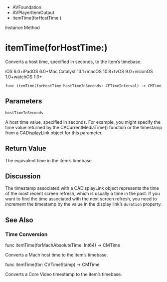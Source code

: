 

- AVFoundation
- AVPlayerItemOutput
-  itemTime(forHostTime:) 

Instance Method

# itemTime(forHostTime:)

Converts a host time, specified in seconds, to the item’s timebase.

iOS 6.0+iPadOS 6.0+Mac Catalyst 13.1+macOS 10.8+tvOS 9.0+visionOS 1.0+watchOS 1.0+

``` source
func itemTime(forHostTime hostTimeInSeconds: CFTimeInterval) -> CMTime
```

## Parameters 

`hostTimeInSeconds`  

A host time value, specified in seconds. For example, you might specify the time value returned by the CACurrentMediaTime() function or the timestamp from a CADisplayLink object for this parameter.

## Return Value

The equivalent time in the item’s timebase.

## Discussion

The timestamp associated with a CADisplayLink object represents the time of the most recent screen refresh, which is usually a time in the past. If you want to find the time associated with the next screen refresh, you need to increment the timestamp by the value in the display link’s `duration` property.

## See Also

### Time Conversion

func itemTime(forMachAbsoluteTime: Int64) -> CMTime

Converts a Mach host time to the item’s timebase.

func itemTime(for: CVTimeStamp) -> CMTime

Converts a Core Video timestamp to the item’s timebase.

